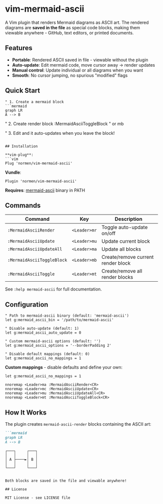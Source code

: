 # vim-mermaid-ascii

A Vim plugin that renders Mermaid diagrams as ASCII art. The rendered diagrams are **saved in the file** as special code blocks, making them viewable anywhere - GitHub, text editors, or printed documents.

## Features

- **Portable**: Rendered ASCII saved in file - viewable without the plugin
- **Auto-update**: Edit mermaid code, move cursor away → render updates
- **Manual control**: Update individual or all diagrams when you want
- **Smooth**: No cursor jumping, no spurious "modified" flags

## Quick Start

```vim
" 1. Create a mermaid block
```mermaid
graph LR
A --> B
```

" 2. Create render block
:MermaidAsciiToggleBlock    " or <Leader>mb

" 3. Edit and it auto-updates when you leave the block!
```

## Installation

**vim-plug**:
```vim
Plug 'normen/vim-mermaid-ascii'
```

**Vundle**:
```vim
Plugin 'normen/vim-mermaid-ascii'
```

**Requires**: [mermaid-ascii](https://github.com/AlexanderGrooff/mermaid-ascii) binary in PATH

## Commands

| Command | Key | Description |
|---------|-----|-------------|
| `:MermaidAsciiRender` | `<Leader>mr` | Toggle auto-update on/off |
| `:MermaidAsciiUpdate` | `<Leader>mu` | Update current block |
| `:MermaidAsciiUpdateAll` | `<Leader>ma` | Update all blocks |
| `:MermaidAsciiToggleBlock` | `<Leader>mb` | Create/remove current render block |
| `:MermaidAsciiToggle` | `<Leader>mt` | Create/remove all render blocks |

See `:help mermaid-ascii` for full documentation.

## Configuration

```vim
" Path to mermaid-ascii binary (default: 'mermaid-ascii')
let g:mermaid_ascii_bin = '/path/to/mermaid-ascii'

" Disable auto-update (default: 1)
let g:mermaid_ascii_auto_update = 0

" Custom mermaid-ascii options (default: '')
let g:mermaid_ascii_options = '--borderPadding 2'

" Disable default mappings (default: 0)
let g:mermaid_ascii_no_mappings = 1
```

**Custom mappings** - disable defaults and define your own:
```vim
let g:mermaid_ascii_no_mappings = 1

nnoremap <Leader>ma :MermaidAsciiRender<CR>
nnoremap <Leader>mc :MermaidAsciiUpdate<CR>
nnoremap <Leader>mu :MermaidAsciiUpdateAll<CR>
nnoremap <Leader>mt :MermaidAsciiToggleBlock<CR>
```

## How It Works

The plugin creates `mermaid-ascii-render` blocks containing the ASCII art:

```markdown
```mermaid
graph LR
A --> B
```

```mermaid-ascii-render
┌───┐     ┌───┐
│   │     │   │
│ A ├────►│ B │
│   │     │   │
└───┘     └───┘
```
```

Both blocks are saved in the file and viewable anywhere!

## License

MIT License - see LICENSE file
